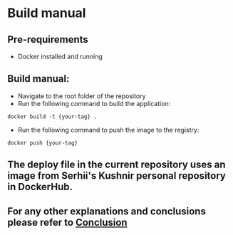 # Build manual

## Pre-requirements
  - Docker installed and running 

## Build manual: 
  - Navigate to the root folder of the repository
  - Run the following command to build the application:
  ```
  docker build -t {your-tag} .
  ```
  - Run the following command to push the image to the registry:
  ```
  docker push {your-tag}
  ```

## The deploy file in the current repository uses an image from Serhii's Kushnir personal repository in DockerHub. 

## For any other explanations and conclusions please refer to [Conclusion](../report/README.md)